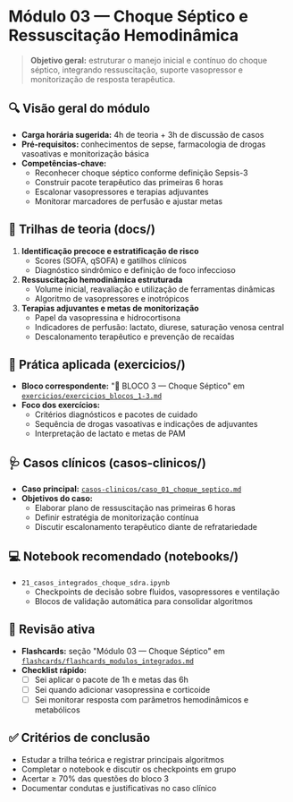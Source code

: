 # Módulo 03 — Choque Séptico e Ressuscitação Hemodinâmica

> **Objetivo geral:** estruturar o manejo inicial e contínuo do choque séptico, integrando ressuscitação, suporte vasopressor e monitorização de resposta terapêutica.

## 🔍 Visão geral do módulo

- **Carga horária sugerida:** 4h de teoria + 3h de discussão de casos
- **Pré-requisitos:** conhecimentos de sepse, farmacologia de drogas vasoativas e monitorização básica
- **Competências-chave:**
  - Reconhecer choque séptico conforme definição Sepsis-3
  - Construir pacote terapêutico das primeiras 6 horas
  - Escalonar vasopressores e terapias adjuvantes
  - Monitorar marcadores de perfusão e ajustar metas

## 📘 Trilhas de teoria (docs/)

1. **Identificação precoce e estratificação de risco**
   - Scores (SOFA, qSOFA) e gatilhos clínicos
   - Diagnóstico sindrômico e definição de foco infeccioso
2. **Ressuscitação hemodinâmica estruturada**
   - Volume inicial, reavaliação e utilização de ferramentas dinâmicas
   - Algoritmo de vasopressores e inotrópicos
3. **Terapias adjuvantes e metas de monitorização**
   - Papel da vasopressina e hidrocortisona
   - Indicadores de perfusão: lactato, diurese, saturação venosa central
   - Descalonamento terapêutico e prevenção de recaídas

## 📝 Prática aplicada (exercicios/)

- **Bloco correspondente:** "💉 BLOCO 3 — Choque Séptico" em [`exercicios/exercicios_blocos_1-3.md`](../exercicios/exercicios_blocos_1-3.md)
- **Foco dos exercícios:**
  - Critérios diagnósticos e pacotes de cuidado
  - Sequência de drogas vasoativas e indicações de adjuvantes
  - Interpretação de lactato e metas de PAM

## 🩺 Casos clínicos (casos-clinicos/)

- **Caso principal:** [`casos-clinicos/caso_01_choque_septico.md`](../casos-clinicos/caso_01_choque_septico.md)
- **Objetivos do caso:**
  - Elaborar plano de ressuscitação nas primeiras 6 horas
  - Definir estratégia de monitorização contínua
  - Discutir escalonamento terapêutico diante de refratariedade

## 💻 Notebook recomendado (notebooks/)

- `21_casos_integrados_choque_sdra.ipynb`
  - Checkpoints de decisão sobre fluidos, vasopressores e ventilação
  - Blocos de validação automática para consolidar algoritmos

## 🧠 Revisão ativa

- **Flashcards:** seção "Módulo 03 — Choque Séptico" em [`flashcards/flashcards_modulos_integrados.md`](../flashcards/flashcards_modulos_integrados.md)
- **Checklist rápido:**
  - [ ] Sei aplicar o pacote de 1h e metas das 6h
  - [ ] Sei quando adicionar vasopressina e corticoide
  - [ ] Sei monitorar resposta com parâmetros hemodinâmicos e metabólicos

## ✅ Critérios de conclusão

- Estudar a trilha teórica e registrar principais algoritmos
- Completar o notebook e discutir os checkpoints em grupo
- Acertar ≥ 70% das questões do bloco 3
- Documentar condutas e justificativas no caso clínico
